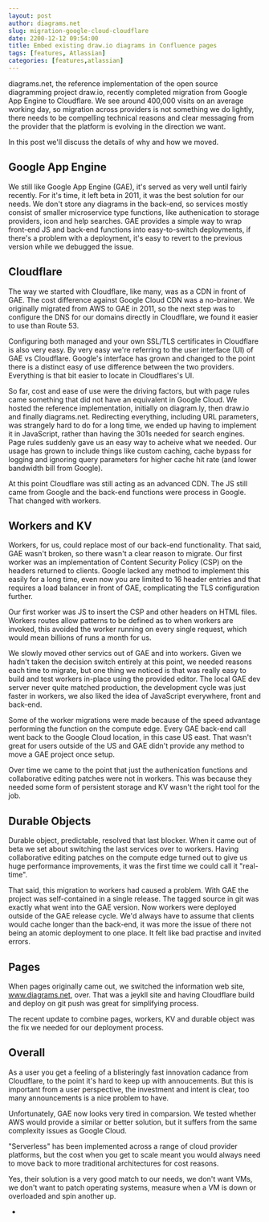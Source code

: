 ```yaml
---
layout: post
author: diagrams.net
slug: migration-google-cloud-cloudflare
date: 2200-12-12 09:54:00
title: Embed existing draw.io diagrams in Confluence pages
tags: [features, Atlassian]
categories: [features,atlassian]
---
```


diagrams.net, the reference implementation of the open source diagramming project draw.io, recently completed migration from Google App Engine to Cloudflare. We see around 400,000 visits on an average working day, so migration across providers is not something we do lightly, there needs to be compelling technical reasons and clear messaging from the provider that the platform is evolving in the direction we want.

In this post we'll discuss the details of why and how we moved. 

## Google App Engine

We still like Google App Engine (GAE), it's served as very well until fairly recently. For it's time, it left beta in 2011, it was the best solution for our needs. We don't store any diagrams in the back-end, so services mostly consist of smaller microservice type functions, like authenication to storage providers, icon and help searches. GAE provides a simple way to wrap front-end JS and back-end functions into easy-to-switch deployments, if there's a problem with a deployment, it's easy to revert to the previous version while we debugged the issue.

## Cloudflare

The way we started with Cloudflare, like many, was as a CDN in front of GAE. The cost difference against Google Cloud CDN was a no-brainer. We originally migrated from AWS to GAE in 2011, so the next step was to configure the DNS for our domains directly in Cloudflare, we found it easier to use than Route 53.

Configuring both managed and your own SSL/TLS certificates in Cloudflare is also very easy. By very easy we're referring to the user interface (UI) of GAE vs Cloudflare. Google's interface has grown and changed to the point there is a distinct easy of use difference between the two providers. Everything is that bit easier to locate in Cloudflares's UI.

So far, cost and ease of use were the driving factors, but with page rules came something that did not have an equivalent in Google Cloud. We hosted the reference implementation, initially on diagram.ly, then draw.io and finally diagrams.net. Redirecting everything, including URL parameters, was strangely hard to do for a long time, we ended up having to implement it in JavaScript, rather than having the 301s needed for search engines. Page rules suddenly gave us an easy way to acheive what we needed. Our usage has grown to include things like custom caching, cache bypass for logging and ignoring query parameters for higher cache hit rate (and lower bandwidth bill from Google).

At this point Cloudflare was still acting as an advanced CDN. The JS still came from Google and the back-end functions were process in Google. That changed with workers.

## Workers and KV

Workers, for us, could replace most of our back-end functionality. That said, GAE wasn't broken, so there wasn't a clear reason to migrate. Our first worker was an implementation of Content Security Policy (CSP) on the headers returned to clients. Google lacked any method to implement this easily for a long time, even now you are limited to 16 header entries and that requires a load balancer in front of GAE, complicating the TLS configuration further.

Our first worker was JS to insert the CSP and other headers on HTML files. Workers routes allow patterns to be defined as to when workers are invoked, this avoided the worker running on every single request, which would mean billions of runs a month for us.

We slowly moved other servics out of GAE and into workers. Given we hadn't taken the decision switch entirely at this point, we needed reasons each time to migrate, but one thing we noticed is that was really easy to build and test workers in-place using the provided editor. The local GAE dev server never quite matched production, the development cycle was just faster in workers, we also liked the idea of JavaScript everywhere, front and back-end.

Some of the worker migrations were made because of the speed advantage performing the function on the compute edge. Every GAE back-end call went back to the Google Cloud location, in this case US east. That wasn't great for users outside of the US and GAE didn't provide any method to move a GAE project once setup.

Over time we came to the point that just the authenication functions and collaborative editing patches were not in workers. This was because they needed some form of persistent storage and KV wasn't the right tool for the job.

## Durable Objects

Durable object, predictable, resolved that last blocker. When it came out of beta we set about switching the last services over to workers. Having collaborative editing patches on the compute edge turned out to give us huge performance improvements, it was the first time we could call it "real-time".

That said, this migration to workers had caused a problem. With GAE the project was self-contained in a single release. The tagged source in git was exactly what went into the GAE version. Now workers were deployed outside of the GAE release cycle. We'd always have to assume that clients would cache longer than the back-end, it was more the issue of there not being an atomic deployment to one place. It felt like bad practise and invited errors.

## Pages

When pages originally came out, we switched the information web site, www.diagrams.net, over. That was a jeykll site and having Cloudflare build and deploy on git push was great for simplifying process.

The recent update to combine pages, workers, KV and durable object was the fix we needed for our deployment process. 

## Overall

As a user you get a feeling of a blisteringly fast innovation cadance from Cloudflare, to the point it's hard to keep up with annoucements. But this is important from a user perspective, the investment and intent is clear, too many announcements is a nice problem to have.

 Unfortunately, GAE now looks very tired in comparsion. We tested whether AWS would provide a similar or better solution, but it suffers from the same complexity issues as Google Cloud. 

"Serverless" has been implemented across a range of cloud provider platforms, but the cost when you get to scale meant you would always need to move back to more traditional architectures for cost reasons.



 Yes, their solution is a very good match to our needs, we don't want VMs, we don't want to patch operating systems, measure when a VM is down or overloaded and spin another up. 

- 

